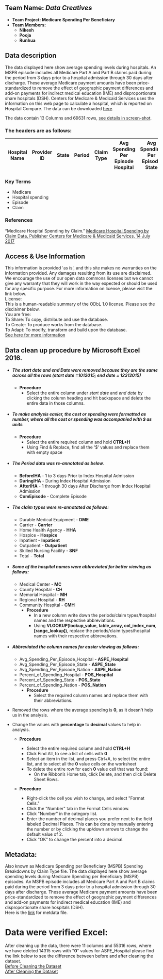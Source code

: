 ## **Team Name: _Data Creatives_**
- **Team Project: Medicare Spending Per Beneficiary**
- **Team Members:**
  - **Nikesh**
  - **Pooja**
  - **Runhua**

## Data description

The data displayed here show average spending levels during hospitals. An MSPB episode includes all Medicare Part A and Part B claims paid during the period from 3 days prior to a hospital admission through 30 days after discharge. These average Medicare payment amounts have been price-standardized to remove the effect of geographic payment differences and add-on payments for indirect medical education (IME) and disproportionate share hospitals (DSH). Centers for Medicare & Medicaid Services uses the information on this web page to calculate a hospital, which is reported on Hospital Compare. The data can be downloaded [here](https://catalog.data.gov/dataset/medicare-hospital-spending-by-claim-61b57).  

The data contain 13 Columns and 69631 rows, [see details in screen-shot](https://github.com/vnikesh/8086-002---Project/blob/master/Deliverable/Data%20Cleaning%20Documentation/Support%20Files/Data%20set%20of%20Medical%20Hospital%20speinding%20by%20claim%20before%20data%20clean.pdf).

### The headers are as follows:
| Hospital Name | Provider ID |	State |	Period | Claim Type | Avg Spending Per Episode Hospital | Avg Spending Per Episode State |	Avg Spending Per Episode Nation |Percent of Spending Hospital|Percent of Spending State|Percent of Spending Nation| Start Date| End Date|
|:------:|:------:|:---:|:----:|:-----:|:--------:|:--------:|:--------:|:---------:|:---------:|:--------:|:------:|:-------:|

### Key Terms
* Medicare
* Hospital spending
* Episode
* Claim

### References

“Medicare Hospital Spending by Claim.” [Medicare Hospital Spending by Claim Data, Publisher Centers for Medicare & Medicaid Services, 14 July 2017]( https://catalog.data.gov/dataset/medicare-hospital-spending-by-claim-61b57)

## Access & Use Information

This information is provided 'as is', and this site makes no warranties on the information provided. Any damages resulting from its use are disclaimed. We encourage the use of our open data commons licenses but we cannot give any warranty that they will work in the way expected or should be used for any specific purpose. For more information on license, please visit the link below.  
License:  
This is a human-readable summary of the ODbL 1.0 license. Please see the disclaimer below.  
You are free:  
To Share: To copy, distribute and use the database.  
To Create: To produce works from the database.  
To Adapt: To modify, transform and build upon the database.  
[See here for more information](http://opendefinition.org/licenses/odc-odbl/)

## Data clean up procedure by Microsoft Excel 2016.
-  ##### The start date and end Date were removed because they are the same across all the rows (start date =1012015; end date = 12312015)
   - **Procedure**
       - Select the entire column under *start date* and *end date* by clicking the column heading and hit backspace and delete the entire data in those columns.
       
- ##### To make analysis easier, the cost or spending were formatted as number, where all the cost or spending was accompanied with $ as units
   - **Procedure**
        - Select the entire required column and hold **CTRL+H**
        - Using Find & Replace, find all the '$' values and replace them with empty space
- ##### The Period data was re-annotated as below.
   -  **BeforeIHA** - 1 to 3 days Prior to Index Hospital Admission 
   -  **DuringIHA** - During Index Hospital Admission 
   -  **AfterIHA** - 1 through 30 days After Discharge from Index Hospital Admission
   - **ComEpisode** - Complete Episode
- ##### The claim types were re-annotated as follows:
   - Durable Medical Equipment	- **DME**
   - Carrier - **Carrier**
   - Home Health Agency - **HHA**
   - Hospice - **Hospice**
   - Inpatient - **Inpatient**
   - Outpatient - **Outpatient**
   - Skilled Nursing Facility - **SNF**
   - Total - **Total**
- ##### Some of the hospital names were abbreviated for better viewing as follows:
   - Medical Center - **MC**
   - County Hospital - **CH**
   - Memorial Hospital - **MH**
   - Regional Hospital - **RH**
   - Community Hospital - **CMH**
     - **Procedure**
        -  In a new column write down the periods/claim types/hospital names and the respective abbreviations.
        -  Using **VLOOKUP(lookup_value, table_array, col_index_num,[range_lookup])**, replace the  periods/claim types/hospital names with their respective abbrevations.
 - ##### Abbreviated the column names for easier viewing as follows:
   - Avg_Spending_Per_Episode_Hospital    - **ASPE_Hospital**
   - Avg_Spending_Per_Episode_State      - **ASPE_State**
   - Avg_Spending_Per_Episode_Nation     - **ASPE_Nation**
   - Percent_of_Spending_Hospital        - **POS_Hospital**
   - Percent_of_Spending_State           - **POS_State**
   - Percent_of_Spending_Nation         - **POS_Nation**
     - **Procedure**
        - Select the required column names and replace them with their abbreviations.
-  Removed the rows where the average spending is **0**, as it doesn't help us in the analysis.
-  Change the values with **percentage** to **decimal** values to help in analysis.  

   - **Procedure**
     - Select the entire required column and hold **CTRL+H**
     - Click Find All, to see a list of cells with **0**
     - Select an item in the list, and press Ctrl+A, to select the entire list, and to select all the **0** value cells on the worksheet
     - To delete the entire row for each **0** value cell that was found:
        - On the Ribbon’s Home tab, click Delete, and then click Delete Sheet Rows.

   - **Procedure**
     - Right-click the cell you wish to change, and select "Format Cells."
     - Click the "Number" tab in the Format Cells window.
     - Click "Number" in the category list.
     - Enter the number of decimal places you prefer next to the field labeled Decimal Places. This can be done by manually entering the number or by clicking the up/down arrows to change the default value of 2.
     - Click "OK" to change the percent into a decimal.
 

## Metadata:  
Also known as Medicare Spending per Beneficiary (MSPB) Spending Breakdowns by Claim Type file. The data displayed here show average spending levels during Medicare Spending per Beneficiary (MSPB) episodes. An MSPB episode includes all Medicare Part A and Part B claims paid during the period from 3 days prior to a hospital admission through 30 days after discharge. These average Medicare payment amounts have been price-standardized to remove the effect of geographic payment differences and add-on payments for indirect medical education (IME) and disproportionate share hospitals (DSH).  
Here is the [link](https://github.com/vnikesh/8086-002---Project/blob/master/Deliverable/Data%20Cleaning%20Documentation/Metadata.md) for metdata file.  


# Data were verified Excel:

After cleaning up the data, there were 11 columns and 55316 rows, where we have deleted 14315 rows with "**0**" values for ASPE_Hospital please find the link below to see the difference between before and after cleaning the dataset.    
[Before Cleaning the Dataset](https://github.com/vnikesh/8086-002---Project/blob/master/Deliverable/Data%20Cleaning%20Documentation/Support%20Files/Before%20Cleaning.png)  
[After Cleaning the Dataset](https://github.com/vnikesh/8086-002---Project/blob/master/Deliverable/Data%20Cleaning%20Documentation/Support%20Files/Figure%202%20Data%20set%20of%20Medical%20Hospital%20speinding%20by%20claim%20after%20data%20clean.pdf)  
